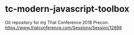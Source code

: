 # tc-modern-javascript-toolbox
Git repository for my That Conference 2018 Precon: https://www.thatconference.com/Sessions/Session/12898
